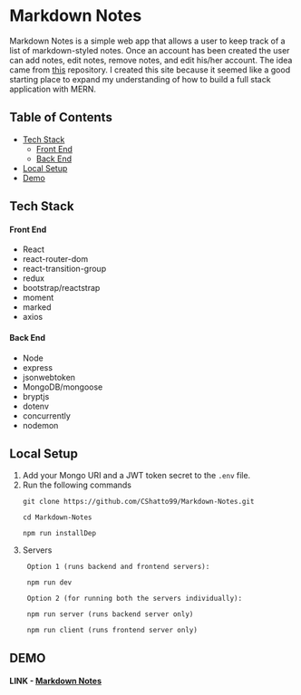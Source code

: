 # Markdown Notes

Markdown Notes is a simple web app that allows a user to keep track of a list of markdown-styled notes. Once an account has been created the user can add notes, edit notes, remove notes, and edit his/her account. The idea came from [this](https://github.com/florinpop17/app-ideas) repository. I created this site because it seemed like a good starting place to expand my understanding of how to build a full stack application with MERN. 

## Table of Contents

- [Tech Stack](#tech-stack)
  - [Front End](#front-end)
  - [Back End](#back-end)
- [Local Setup](#local-setup)
- [Demo](#demo)

## Tech Stack

#### Front End
* React
* react-router-dom
* react-transition-group
* redux
* bootstrap/reactstrap
* moment
* marked
* axios

#### Back End
* Node
* express
* jsonwebtoken
* MongoDB/mongoose
* bryptjs
* dotenv
* concurrently
* nodemon

## Local Setup
1. Add your Mongo URI and a JWT token secret to the `.env` file.
2. Run the following commands
    ```
    git clone https://github.com/CShatto99/Markdown-Notes.git
    
    cd Markdown-Notes
    
    npm run installDep
    ```
3. Servers
   ```
    Option 1 (runs backend and frontend servers):
    
    npm run dev
    
    Option 2 (for running both the servers individually):
    
    npm run server (runs backend server only)
    
    npm run client (runs frontend server only)
    ```

## DEMO

#### LINK - [Markdown Notes](https://markdown-notes.herokuapp.com)
